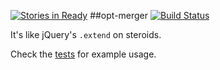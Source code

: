 [![Stories in Ready](https://badge.waffle.io/shakyShane/opt-merger.png?label=ready&title=Ready)](https://waffle.io/shakyShane/opt-merger)
##opt-merger [![Build Status](https://travis-ci.org/shakyShane/opt-merger.svg?branch=master)](https://travis-ci.org/shakyShane/opt-merger)

It's like jQuery's `.extend` on steroids.

Check the [tests](https://github.com/shakyShane/opt-merger/tree/master/test) for example usage.